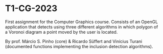# T1-CG-2023
First assignment for the Computer Graphics course. Consists of an OpenGL application that detects using three different algorithms in which polygon of a Voronoi diagram a point moved by the user is located.

By prof. Márcio S. Pinho (core) & Ricardo Süffert and Vinícius Turani (documented functions implementing the inclusion detection algorithms).
